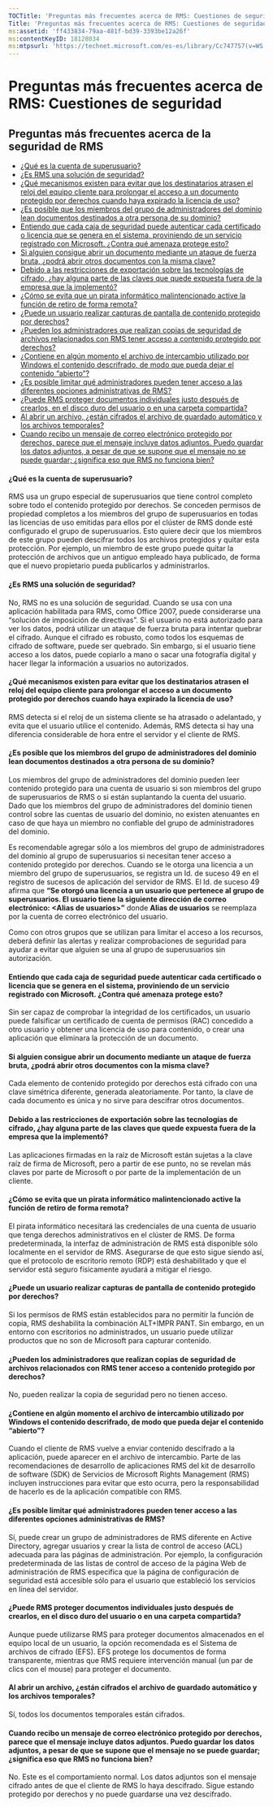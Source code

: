 ```yaml
---
TOCTitle: 'Preguntas más frecuentes acerca de RMS: Cuestiones de seguridad'
Title: 'Preguntas más frecuentes acerca de RMS: Cuestiones de seguridad'
ms:assetid: 'ff433834-79aa-481f-bd39-3393be12a26f'
ms:contentKeyID: 18128034
ms:mtpsurl: 'https://technet.microsoft.com/es-es/library/Cc747757(v=WS.10)'
---
```


Preguntas más frecuentes acerca de RMS: Cuestiones de seguridad
===============================================================

Preguntas más frecuentes acerca de la seguridad de RMS
------------------------------------------------------

-   [¿Qué es la cuenta de superusuario?](#bkmk_43)
-   [¿Es RMS una solución de seguridad?](#bkmk_44)
-   [¿Qué mecanismos existen para evitar que los destinatarios atrasen el reloj del equipo cliente para prolongar el acceso a un documento protegido por derechos cuando haya expirado la licencia de uso?](#bkmk_45)
-   [¿Es posible que los miembros del grupo de administradores del dominio lean documentos destinados a otra persona de su dominio?](#bkmk_46)
-   [Entiendo que cada caja de seguridad puede autenticar cada certificado o licencia que se genera en el sistema, proviniendo de un servicio registrado con Microsoft. ¿Contra qué amenaza protege esto?](#bkmk_47)
-   [Si alguien consigue abrir un documento mediante un ataque de fuerza bruta, ¿podrá abrir otros documentos con la misma clave?](#bkmk_48)
-   [Debido a las restricciones de exportación sobre las tecnologías de cifrado, ¿hay alguna parte de las claves que quede expuesta fuera de la empresa que la implementó?](#bkmk_49)
-   [¿Cómo se evita que un pirata informático malintencionado active la función de retiro de forma remota?](#bkmk_50)
-   [¿Puede un usuario realizar capturas de pantalla de contenido protegido por derechos?](#bkmk_51)
-   [¿Pueden los administradores que realizan copias de seguridad de archivos relacionados con RMS tener acceso a contenido protegido por derechos?](#bkmk_52)
-   [¿Contiene en algún momento el archivo de intercambio utilizado por Windows el contenido descrifrado, de modo que pueda dejar el contenido “abierto”?](#bkmk_53)
-   [¿Es posible limitar qué administradores pueden tener acceso a las diferentes opciones administrativas de RMS?](#bkmk_54)
-   [¿Puede RMS proteger documentos individuales justo después de crearlos, en el disco duro del usuario o en una carpeta compartida?](#bkmk_55)
-   [Al abrir un archivo, ¿están cifrados el archivo de guardado automático y los archivos temporales?](#bkmk_56)
-   [Cuando recibo un mensaje de correo electrónico protegido por derechos, parece que el mensaje incluye datos adjuntos. Puedo guardar los datos adjuntos, a pesar de que se supone que el mensaje no se puede guardar; ¿significa eso que RMS no funciona bien?](#bkmk_562)

#### ¿Qué es la cuenta de superusuario?

RMS usa un grupo especial de superusuarios que tiene control completo sobre todo el contenido protegido por derechos. Se conceden permisos de propiedad completos a los miembros del grupo de superusuarios en todas las licencias de uso emitidas para ellos por el clúster de RMS donde esté configurado el grupo de superusuarios. Esto quiere decir que los miembros de este grupo pueden descifrar todos los archivos protegidos y quitar esta protección. Por ejemplo, un miembro de este grupo puede quitar la protección de archivos que un antiguo empleado haya publicado, de forma que el nuevo propietario pueda publicarlos y administrarlos.

#### ¿Es RMS una solución de seguridad?

No, RMS no es una solución de seguridad. Cuando se usa con una aplicación habilitada para RMS, como Office 2007, puede considerarse una “solución de imposición de directivas”. Si el usuario no está autorizado para ver los datos, podrá utilizar un ataque de fuerza bruta para intentar quebrar el cifrado. Aunque el cifrado es robusto, como todos los esquemas de cifrado de software, puede ser quebrado. Sin embargo, si el usuario tiene acceso a los datos, puede copiarlo a mano o sacar una fotografía digital y hacer llegar la información a usuarios no autorizados.

#### ¿Qué mecanismos existen para evitar que los destinatarios atrasen el reloj del equipo cliente para prolongar el acceso a un documento protegido por derechos cuando haya expirado la licencia de uso?

RMS detecta si el reloj de un sistema cliente se ha atrasado o adelantado, y evita que el usuario utilice el contenido. Además, RMS detecta si hay una diferencia considerable de hora entre el servidor y el cliente de RMS.

#### ¿Es posible que los miembros del grupo de administradores del dominio lean documentos destinados a otra persona de su dominio?

Los miembros del grupo de administradores del dominio pueden leer contenido protegido para una cuenta de usuario si son miembros del grupo de superusuarios de RMS o si están suplantando la cuenta del usuario. Dado que los miembros del grupo de administradores del dominio tienen control sobre las cuentas de usuario del dominio, no existen atenuantes en caso de que haya un miembro no confiable del grupo de administradores del dominio.

Es recomendable agregar sólo a los miembros del grupo de administradores del dominio al grupo de superusuarios si necesitan tener acceso a contenido protegido por derechos. Cuando se le otorga una licencia a un miembro del grupo de superusuarios, se registra un Id. de suceso 49 en el registro de sucesos de aplicación del servidor de RMS. El Id. de suceso 49 afirma que **“Se otorgó una licencia a un usuario que pertenece al grupo de superusuarios. El usuario tiene la siguiente dirección de correo electrónico: &lt;Alias de usuarios&gt;”** donde **Alias de usuarios** se reemplaza por la cuenta de correo electrónico del usuario.

Como con otros grupos que se utilizan para limitar el acceso a los recursos, deberá definir las alertas y realizar comprobaciones de seguridad para ayudar a evitar que alguien se una al grupo de superusuarios sin autorización.

#### Entiendo que cada caja de seguridad puede autenticar cada certificado o licencia que se genera en el sistema, proviniendo de un servicio registrado con Microsoft. ¿Contra qué amenaza protege esto?

Sin ser capaz de comprobar la integridad de los certificados, un usuario puede falsificar un certificado de cuenta de permisos (RAC) concedido a otro usuario y obtener una licencia de uso para contenido, o crear una aplicación que eliminara la protección de un documento.

#### Si alguien consigue abrir un documento mediante un ataque de fuerza bruta, ¿podrá abrir otros documentos con la misma clave?

Cada elemento de contenido protegido por derechos está cifrado con una clave simétrica diferente, generada aleatoriamente. Por tanto, la clave de cada documento es única y no sirve para descifrar otros documentos.

#### Debido a las restricciones de exportación sobre las tecnologías de cifrado, ¿hay alguna parte de las claves que quede expuesta fuera de la empresa que la implementó?

Las aplicaciones firmadas en la raíz de Microsoft están sujetas a la clave raíz de firma de Microsoft, pero a partir de ese punto, no se revelan más claves por parte de Microsoft o por parte de la implementación de un cliente.

#### ¿Cómo se evita que un pirata informático malintencionado active la función de retiro de forma remota?

El pirata informático necesitará las credenciales de una cuenta de usuario que tenga derechos administrativos en el clúster de RMS. De forma predeterminada, la interfaz de administración de RMS está disponible sólo localmente en el servidor de RMS. Asegurarse de que esto sigue siendo así, que el protocolo de escritorio remoto (RDP) está deshabilitado y que el servidor está seguro físicamente ayudará a mitigar el riesgo.

#### ¿Puede un usuario realizar capturas de pantalla de contenido protegido por derechos?

Si los permisos de RMS están establecidos para no permitir la función de copia, RMS deshabilita la combinación ALT+IMPR PANT. Sin embargo, en un entorno con escritorios no administrados, un usuario puede utilizar productos que no son de Microsoft para capturar contenido.

#### ¿Pueden los administradores que realizan copias de seguridad de archivos relacionados con RMS tener acceso a contenido protegido por derechos?

No, pueden realizar la copia de seguridad pero no tienen acceso.

#### ¿Contiene en algún momento el archivo de intercambio utilizado por Windows el contenido descrifrado, de modo que pueda dejar el contenido “abierto”?

Cuando el cliente de RMS vuelve a enviar contenido descifrado a la aplicación, puede aparecer en el archivo de intercambio. Parte de las recomendaciones de desarrollo de aplicaciones RMS del kit de desarrollo de software (SDK) de Servicios de Microsoft Rights Management (RMS) incluyen instrucciones para evitar que esto ocurra, pero la responsabilidad de hacerlo es de la aplicación compatible con RMS.

#### ¿Es posible limitar qué administradores pueden tener acceso a las diferentes opciones administrativas de RMS?

Sí, puede crear un grupo de administradores de RMS diferente en Active Directory, agregar usuarios y crear la lista de control de acceso (ACL) adecuada para las páginas de administración. Por ejemplo, la configuración predeterminada de las listas de control de acceso de la página Web de administración de RMS especifica que la página de configuración de seguridad está accesible sólo para el usuario que estableció los servicios en línea del servidor.

#### ¿Puede RMS proteger documentos individuales justo después de crearlos, en el disco duro del usuario o en una carpeta compartida?

Aunque puede utilizarse RMS para proteger documentos almacenados en el equipo local de un usuario, la opción recomendada es el Sistema de archivos de cifrado (EFS). EFS protege los documentos de forma transparente, mientras que RMS requiere intervención manual (un par de clics con el mouse) para proteger el documento.

#### Al abrir un archivo, ¿están cifrados el archivo de guardado automático y los archivos temporales?

Sí, todos los documentos temporales están cifrados.

#### Cuando recibo un mensaje de correo electrónico protegido por derechos, parece que el mensaje incluye datos adjuntos. Puedo guardar los datos adjuntos, a pesar de que se supone que el mensaje no se puede guardar; ¿significa eso que RMS no funciona bien?

No. Este es el comportamiento normal. Los datos adjuntos son el mensaje cifrado antes de que el cliente de RMS lo haya descifrado. Sigue estando protegido por derechos y no puede guardarse una vez descifrado.